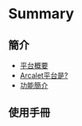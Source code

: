 # Summary

## 簡介

* [平台概要](README.md)
* [Arcalet平台是?](arcaletping-tai-662f3f.md)
* [功能簡介](gong-neng-jian-jie.md)

## 使用手冊

